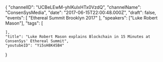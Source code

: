{
    "channelID": "UCBeLEwM-yhIKuIxHTx0VzdQ",
    "channelName": "ConsenSysMedia",
    "date": "2017-06-15T22:00:48.000Z",
    "draft": false,
    "events": [
        "Ethereal Summit Brooklyn 2017"
    ],
    "speakers": ["Luke Robert Mason"],
    "tags": [
        
    ],
    "title": "Luke Robert Mason explains Blockchain in 15 Minutes at ConsenSys' Ethereal Summit",
    "youtubeID": "Yi5sH8K45B4"
}
